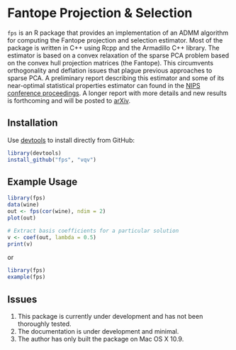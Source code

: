 Fantope Projection & Selection
==============================

`fps` is an R package that provides an implementation of an ADMM algorithm for computing the 
Fantope projection and selection estimator.  Most of the package is written in 
C++ using Rcpp and the Armadillo C++ library. The estimator is based on 
a convex relaxation of the sparse PCA problem based on the convex hull 
projection matrices (the Fantope).  This circumvents orthogonality and 
deflation issues that plague previous approaches to sparse PCA.  A 
preliminary report describing this estimator and some of its near-optimal 
statistical properties estimator can found in the 
[NIPS conference proceedings](http://papers.nips.cc/paper/5136-fantope-projection-and-selection-a-near-optimal-convex-relaxation-of-sparse-pca). A longer report with more details and new 
results is forthcoming and will be posted to [arXiv](http://arxiv.org).

Installation
------------

Use [devtools](https://github.com/hadley/devtools) to install directly from GitHub:

```R
library(devtools)
install_github("fps", "vqv")
```

Example Usage
-------------

```R
library(fps)
data(wine)
out <- fps(cor(wine), ndim = 2)
plot(out)

# Extract basis coefficients for a particular solution
v <- coef(out, lambda = 0.5) 
print(v)
```

or

```R
library(fps)
example(fps)
```

Issues
------

1. This package is currently under development and has not been thoroughly tested.
2. The documentation is under development and minimal.
3. The author has only built the package on Mac OS X 10.9.

